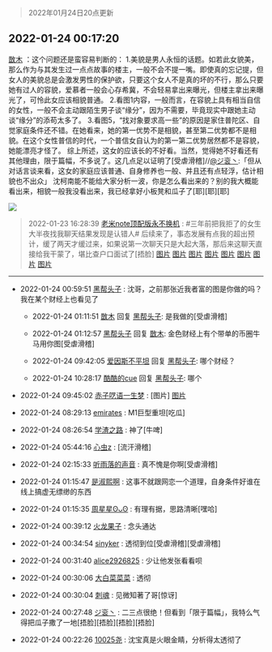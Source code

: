 > 2022年01月24日20点更新
<link rel="stylesheet" href="https://cdn.jsdelivr.net/gh/taotie6/sampleJSON@main/css/photo_show.css">
<meta name="referrer" content="no-referrer" />


 ## 2022-01-24 00:17:20 

 [㪚木](https://www.coolapk.com/feed/33047469?shareKey=ZTkwNWI2MTZmNWEwNjFlZDk2ZmY~) ：这个问题还是蛮容易判断的：
1.美貌是男人永恒的话题。如若此女貌美，那么作为与其发生过一点点故事的楼主，一般不会不提一嘴。即使真的忘记提，但女人的美貌总是会激发男性的保护欲，只要这个女人不是真的坏的不行，那么只要她有过人的容貌，爱慕者一般会心存希冀，不会轻易拿出来曝光<!--break-->，但楼主拿出来曝光了，可怜此女应该相貌普通。
2.看图1内容，一般而言，在容貌上具有相当自信的女性，一般不会主动跟陌生男子谈“缘分”，因为不需要，毕竟现实中跟她主动谈“缘分”的添苟太多了。
3.看图5，“找对象要求高一些”的原因是家住普陀区、自觉家庭条件还不错。在她看来，她的第一优势不是相貌，甚至第二优势都不是相貌。在这个女性普信的时代，一个普信女自认为的第一第二优势居然都不是容貌，她能漂亮才怪了。
综上所述，这女的应该长的不好看。当然，觉得她不好看还有其他理由，限于篇幅，不多说了。这几点足以证明了[受虐滑稽]//<a class="feed-link-uname" href="/u/ジ衮丶">@ジ衮丶</a>:「但从对话言谈来看，这女的家庭应该普通、自身修养也一般、并且还有点轻浮，估计相貌也不出众」
沈柯南能不能给大家分析一波，你是怎么看出来的？别的我大概能看出来，相貌一般我没看出来，我已经拿好小板凳和瓜子了[耶][耶][耶] 

<div class="album">
<img class="img-item" src="http://image.coolapk.com/feed/2022/0110/15/1081091_fb2cc295_0069_0179_427@1440x2249.jpeg" />
</div>

> 2022-01-23 16:28:39 
> [老米note顶配版永不换机](https://www.coolapk.com/feed/33036358?shareKey=NDc5Yjg5YjkzNzcyNjFlZDk2ZmY~) : #三年前把我拒了的女生大半夜找我聊天结果发现是认错人# 后续来了，事态发展有点我的超出预计，缓了两天才缓过来，如果说第一次聊天只是大起大落，那后来这聊天直接给我干蒙了，堪比查户口面试了[捂脸] 
[图片](http://image.coolapk.com/feed/2022/0123/16/1960152_6509_9452_730@1080x939.jpg)
[图片](http://image.coolapk.com/feed/2022/0123/16/1960152_6511_3236_512@1080x1374.jpg)
[图片](http://image.coolapk.com/feed/2022/0123/16/1960152_6512_3983_626@1080x2042.jpg)
[图片](http://image.coolapk.com/feed/2022/0123/16/1960152_6513_5996_166@1080x1609.jpg)
[图片](http://image.coolapk.com/feed/2022/0123/16/1960152_6514_7335_463@1080x1839.jpg)
[图片](http://image.coolapk.com/feed/2022/0123/16/1960152_6515_8585_632@1080x957.jpg)
[图片](http://image.coolapk.com/feed/2022/0123/16/1960152_6517_053_826@1080x1967.jpg)
[图片](http://image.coolapk.com/feed/2022/0123/16/1960152_6518_2683_863@1080x2408.jpg)

 ------- 

- 2022-01-24 00:59:51 [黑帮头子](uid=2838832) : 沈哥，之前那张近我者富的图是你做的吗？我在某个财经上也看见了 

    - 2022-01-24 01:11:51 [㪚木](uid=1081091) 回复 [黑帮头子](uid=2838832): 是我做的[受虐滑稽] 

    - 2022-01-24 01:12:57 [黑帮头子](uid=2838832) 回复 [㪚木](uid=1081091): 金色财经上有个带单的币圈牛马用你图[受虐滑稽] 

    - 2022-01-24 09:42:05 [爱因斯不平坦](uid=834251) 回复 [黑帮头子](uid=2838832): 哪个财经？ 

    - 2022-01-24 10:28:17 [酷酷的cue](uid=2882563) 回复 [黑帮头子](uid=2838832): 哪个 

- 2022-01-24 09:45:02 [赤子呓语一生梦](uid=2015674) : [图片] [图片](http://image.coolapk.com/feed/2022/0124/09/2015674_4df7c890_8701_7262_275@1920x1080.jpeg)

- 2022-01-24 08:29:13 [emirates](uid=2140963) : M1巨型重坦[吃瓜] 

- 2022-01-24 08:26:54 [学渣之路](uid=935369) : 神了[牛啤] 

- 2022-01-24 05:44:16 [心虫z](uid=151532) : [流汗滑稽] 

- 2022-01-24 02:15:33 [听雨落的声音](uid=3650984) : 真不愧是你啊[受虐滑稽] 

- 2022-01-24 01:15:47 [是淑熙啊](uid=5218604) : 这事不就跟网恋一个道理，自身条件好谁在线上搞虚无缥缈的东西 

- 2022-01-24 01:15:35 [周星星ʘᴗʘ](uid=1078199) : 有理有据，思路清晰[嘿哈] 

- 2022-01-24 00:39:12 [火龙果子](uid=2043984) : 念头通达 

- 2022-01-24 00:34:54 [sinyker](uid=684334) : 透彻到位[受虐滑稽][受虐滑稽] 

- 2022-01-24 00:31:40 [alice2926825](uid=1064232) : 少让他发张看看呗 

- 2022-01-24 00:30:06 [大白菜菜菜](uid=2081020) : 透彻 

- 2022-01-24 00:30:04 [刺魂](uid=1662383) : 见微知著了哥[惊讶] 

- 2022-01-24 00:27:48 [ジ衮丶](uid=494451) : 二三点很绝！但看到「限于篇幅」，我特么气得把瓜子撒了一地[捂脸][捂脸][捂脸][捂脸] 

- 2022-01-24 00:22:26 [10025尧](uid=632619) : 沈宝真是火眼金睛，分析得太透彻了 

